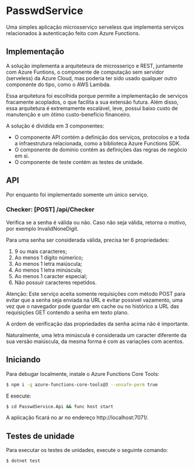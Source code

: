 # PasswdService

Uma simples aplicação microsserviço serveless que implementa serviços relacionados à autenticação feito com Azure Functions.

## Implementação

A solução implementa a arquiteteura de microsseriço e REST, juntamente com Azure Funtions, o componente de computação sem servidor (serveless) da Azure Cloud, mas poderia ter sido usado qualquer outro componente do tipo, como o AWS Lambda.

Essa arquitetura foi escolhida porque permite a implementação de serviços fracamente acoplados, o que facilita a sua extensão futura. Além disso, essa arquitetura é extremamente escalável, leve, possui baixo custo de manutenção e um ótimo custo-benefício financeiro.

A solução é dividida em 3 componentes:

* O componente API contém a definição dos serviços, protocolos e a toda a infraestrutura relacionada, como a biblioteca Azure Functions SDK.
* O componente de domínio contém as definições das regras de negócio em si.
* O componente de teste contém as testes de unidade.

## API

Por enquanto foi implementado somente um único serviço.

### Checker: [POST] /api/Checker

Verifica se a senha é válida ou não. Caso não seja válida, retorna o motivo, por exemplo InvalidNoneDigit.

Para uma senha ser considerada válida, precisa ter 6 propriedades:

1. 9 ou mais caracteres;
2. Ao menos 1 dígito númerico;
3. Ao menos 1 letra maiúscula;
4. Ao menos 1 letra minúscula;
5. Ao menos 1 caracter especial;
6. Não possuir caracteres repetidos.

Atenção: Este serviço aceita somente requisições com método POST para evitar que a senha seja enviada na URL e evitar possível vazamento, uma vez que o navegador pode guardar em cache ou no histórico a URL das requisições GET contendo a senha em texto plano.

A ordem de verificação das propriedades da senha acima não é importante.

Naturalmente, uma letra minúscula é considerada um caracter diferente da sua versão maiúscula, da mesma forma é com as variações com acentos.

## Iniciando

Para debugar localmente, instale o Azure Functions Core Tools:
```sh
$ npm i -g azure-functions-core-tools@3 --unsafe-perm true
```

E execute:
```sh
$ cd PasswdService.Api && func host start
```

A aplicação ficará no ar no endereço http://localhost:7071/.

## Testes de unidade

Para executar os testes de unidades, execute o seguinte comando:
```sh
$ dotnet test
```